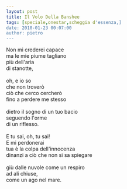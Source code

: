 ```yaml
---
layout: post
title: Il Volo Della Banshee
tags: [speciale,onestar,scheggia d'essenza,]
date: 2010-01-23 00:07:00
author: pietro
---
```

Non mi crederei capace<br/>ma le mie piume tagliano<br/>più dell'aria<br/>di stanotte,<br/><br/>oh, e io so<br/>che non troverò<br/>ciò che cerco cercherò<br/>fino a perdere me stesso<br/><br/>dietro il sogno di un tuo bacio<br/>seguendo l'orme<br/>di un riflesso.<br/><br/>E tu sai, oh, tu sai!<br/>E mi perdonerai<br/>tua è la colpa dell'innocenza<br/>dinanzi a ciò che non si sa spiegare<br/><br/>giù dalle nuvole come un respiro<br/>ad ali chiuse,<br/>come un ago nel mare.<br/>
